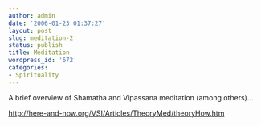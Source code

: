 ```yaml
---
author: admin
date: '2006-01-23 01:37:27'
layout: post
slug: meditation-2
status: publish
title: Meditation
wordpress_id: '672'
categories:
- Spirituality
---
```

A brief overview of Shamatha and Vipassana meditation (among others)...

<a href="http://here-and-now.org/VSI/Articles/TheoryMed/theoryHow.htm"> http://here-and-now.org/VSI/Articles/TheoryMed/theoryHow.htm</a>
